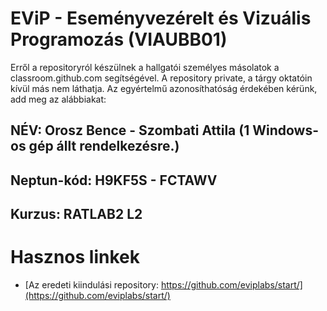 # EViP - Eseményvezérelt és Vizuális Programozás (VIAUBB01)

Erről a repositoryról készülnek a hallgatói személyes másolatok a classroom.github.com segítségével.
A repository private, a tárgy oktatóin kívül más nem láthatja.
Az egyértelmű azonosíthatóság érdekében kérünk, add meg az alábbiakat:

## NÉV: Orosz Bence - Szombati Attila (1 Windows-os gép állt rendelkezésre.)
## Neptun-kód: H9KF5S - FCTAWV
## Kurzus: RATLAB2 L2

# Hasznos linkek 

- [Az eredeti kiindulási repository: https://github.com/eviplabs/start/](https://github.com/eviplabs/start/)
